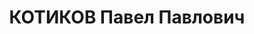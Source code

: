 ---
title: КОТИКОВ Павел Павлович
description: "Род. в 1900, г. Петергоф, русский. Проживал: г. Свердловск. Гл. инженер\
  \ Урало-Сибирского отделения Монтажно-технического треста (МТТ) \n  Арестован 29.08.1937.\
  \ Приговор: выездная сессия ВК ВС СССР, 15.01.1938 – ВМН. Расстрелян 15.01.1938,\
  \ г.Свердловск"
---